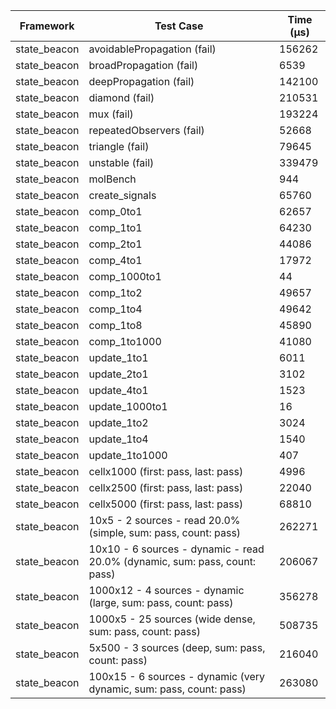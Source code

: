 | Framework | Test Case | Time (μs) |
| --- | --- | --- |
| state_beacon | avoidablePropagation (fail) | 156262 |
| state_beacon | broadPropagation (fail) | 6539 |
| state_beacon | deepPropagation (fail) | 142100 |
| state_beacon | diamond (fail) | 210531 |
| state_beacon | mux (fail) | 193224 |
| state_beacon | repeatedObservers (fail) | 52668 |
| state_beacon | triangle (fail) | 79645 |
| state_beacon | unstable (fail) | 339479 |
| state_beacon | molBench | 944 |
| state_beacon | create_signals | 65760 |
| state_beacon | comp_0to1 | 62657 |
| state_beacon | comp_1to1 | 64230 |
| state_beacon | comp_2to1 | 44086 |
| state_beacon | comp_4to1 | 17972 |
| state_beacon | comp_1000to1 | 44 |
| state_beacon | comp_1to2 | 49657 |
| state_beacon | comp_1to4 | 49642 |
| state_beacon | comp_1to8 | 45890 |
| state_beacon | comp_1to1000 | 41080 |
| state_beacon | update_1to1 | 6011 |
| state_beacon | update_2to1 | 3102 |
| state_beacon | update_4to1 | 1523 |
| state_beacon | update_1000to1 | 16 |
| state_beacon | update_1to2 | 3024 |
| state_beacon | update_1to4 | 1540 |
| state_beacon | update_1to1000 | 407 |
| state_beacon | cellx1000 (first: pass, last: pass) | 4996 |
| state_beacon | cellx2500 (first: pass, last: pass) | 22040 |
| state_beacon | cellx5000 (first: pass, last: pass) | 68810 |
| state_beacon | 10x5 - 2 sources - read 20.0% (simple, sum: pass, count: pass) | 262271 |
| state_beacon | 10x10 - 6 sources - dynamic - read 20.0% (dynamic, sum: pass, count: pass) | 206067 |
| state_beacon | 1000x12 - 4 sources - dynamic (large, sum: pass, count: pass) | 356278 |
| state_beacon | 1000x5 - 25 sources (wide dense, sum: pass, count: pass) | 508735 |
| state_beacon | 5x500 - 3 sources (deep, sum: pass, count: pass) | 216040 |
| state_beacon | 100x15 - 6 sources - dynamic (very dynamic, sum: pass, count: pass) | 263080 |
